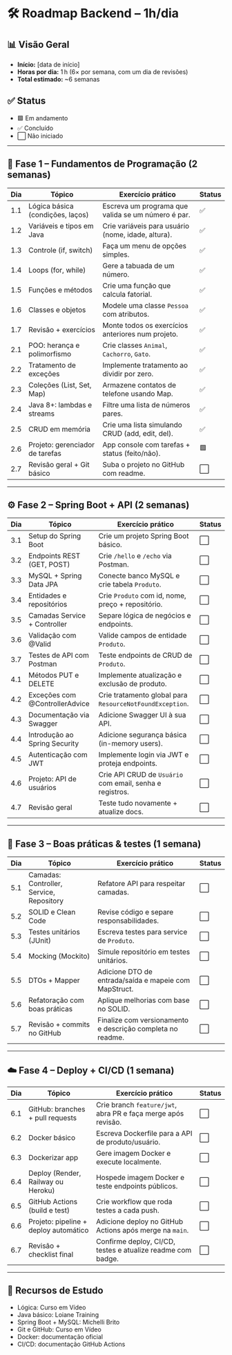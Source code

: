 # 🛠️ Roadmap Backend – 1h/dia

## 📊 Visão Geral
- **Início:** [data de início]
- **Horas por dia:** 1 h (6× por semana, com um dia de revisões)
- **Total estimado:** ~6 semanas

## ✅ Status
- 🟩 Em andamento  
- ✅ Concluído  
- ⬜ Não iniciado

---

## 🔰 Fase 1 – Fundamentos de Programação (2 semanas)

| Dia  | Tópico                                | Exercício prático                                  | Status |
|------|---------------------------------------|-----------------------------------------------------|--------|
| 1.1  | Lógica básica (condições, laços)      | Escreva um programa que valida se um número é par. | ✅     |
| 1.2  | Variáveis e tipos em Java             | Crie variáveis para usuário (nome, idade, altura).| ✅     |
| 1.3  | Controle (if, switch)                 | Faça um menu de opções simples.                    | ✅      |
| 1.4  | Loops (for, while)                    | Gere a tabuada de um número.                      | ✅     |
| 1.5  | Funções e métodos                     | Crie uma função que calcula fatorial.             | ✅     |
| 1.6  | Classes e objetos                     | Modele uma classe `Pessoa` com atributos.         | ✅     |
| 1.7  | Revisão + exercícios                  | Monte todos os exercícios anteriores num projeto. | ✅     |
| 2.1  | POO: herança e polimorfismo           | Crie classes `Animal`, `Cachorro`, `Gato`.        | ✅     |
| 2.2  | Tratamento de exceções                | Implemente tratamento ao dividir por zero.        | ✅     |
| 2.3  | Coleções (List, Set, Map)             | Armazene contatos de telefone usando Map.         | ✅     |
| 2.4  | Java 8+: lambdas e streams            | Filtre uma lista de números pares.                | ✅     |
| 2.5  | CRUD em memória                       | Crie uma lista simulando CRUD (add, edit, del).  | ✅     |
| 2.6  | Projeto: gerenciador de tarefas       | App console com tarefas + status (feito/não).     | 🟩     |
| 2.7  | Revisão geral + Git básico            | Suba o projeto no GitHub com readme.              | ⬜     |

---

## ⚙️ Fase 2 – Spring Boot + API (2 semanas)

| Dia  | Tópico                                  | Exercício prático                                                    | Status |
|------|-----------------------------------------|-----------------------------------------------------------------------|--------|
| 3.1  | Setup do Spring Boot                    | Crie um projeto Spring Boot básico.                                   | ⬜     |
| 3.2  | Endpoints REST (GET, POST)             | Crie `/hello` e `/echo` via Postman.                                 | ⬜     |
| 3.3  | MySQL + Spring Data JPA                | Conecte banco MySQL e crie tabela `Produto`.                         | ⬜     |
| 3.4  | Entidades e repositórios               | Crie `Produto` com id, nome, preço + repositório.                    | ⬜     |
| 3.5  | Camadas Service + Controller           | Separe lógica de negócios e endpoints.                               | ⬜     |
| 3.6  | Validação com @Valid                   | Valide campos de entidade `Produto`.                                 | ⬜     |
| 3.7  | Testes de API com Postman              | Teste endpoints de CRUD de `Produto`.                                | ⬜     |
| 4.1  | Métodos PUT e DELETE                   | Implemente atualização e exclusão de produto.                        | ⬜     |
| 4.2  | Exceções com @ControllerAdvice         | Crie tratamento global para `ResourceNotFoundException`.             | ⬜     |
| 4.3  | Documentação via Swagger               | Adicione Swagger UI à sua API.                                       | ⬜     |
| 4.4  | Introdução ao Spring Security          | Adicione segurança básica (in-memory users).                         | ⬜     |
| 4.5  | Autenticação com JWT                   | Implemente login via JWT e proteja endpoints.                        | ⬜     |
| 4.6  | Projeto: API de usuários               | Crie API CRUD de `Usuário` com email, senha e registros.             | ⬜     |
| 4.7  | Revisão geral                          | Teste tudo novamente + atualize docs.                                | ⬜     |

---

## 🧪 Fase 3 – Boas práticas & testes (1 semana)

| Dia  | Tópico                                       | Exercício prático                                                      | Status |
|------|----------------------------------------------|-------------------------------------------------------------------------|--------|
| 5.1  | Camadas: Controller, Service, Repository     | Refatore API para respeitar camadas.                                   | ⬜     |
| 5.2  | SOLID e Clean Code                           | Revise código e separe responsabilidades.                              | ⬜     |
| 5.3  | Testes unitários (JUnit)                     | Escreva testes para service de `Produto`.                             | ⬜     |
| 5.4  | Mocking (Mockito)                            | Simule repositório em testes unitários.                                | ⬜     |
| 5.5  | DTOs + Mapper                                | Adicione DTO de entrada/saída e mapeie com MapStruct.                  | ⬜     |
| 5.6  | Refatoração com boas práticas                | Aplique melhorias com base no SOLID.                                   | ⬜     |
| 5.7  | Revisão + commits no GitHub                  | Finalize com versionamento e descrição completa no readme.             | ⬜     |

---

## ☁️ Fase 4 – Deploy + CI/CD (1 semana)

| Dia  | Tópico                                               | Exercício prático                                                       | Status |
|------|------------------------------------------------------|------------------------------------------------------------------------|--------|
| 6.1  | GitHub: branches + pull requests                     | Crie branch `feature/jwt`, abra PR e faça merge após revisão.         | ⬜     |
| 6.2  | Docker básico                                        | Escreva Dockerfile para a API de produto/usuário.                     | ⬜     |
| 6.3  | Dockerizar app                                      | Gere imagem Docker e execute localmente.                              | ⬜     |
| 6.4  | Deploy (Render, Railway ou Heroku)                   | Hospede imagem Docker e teste endpoints públicos.                     | ⬜     |
| 6.5  | GitHub Actions (build e test)                        | Crie workflow que roda testes a cada push.                            | ⬜     |
| 6.6  | Projeto: pipeline + deploy automático                | Adicione deploy no GitHub Actions após merge na `main`.              | ⬜     |
| 6.7  | Revisão + checklist final                            | Confirme deploy, CI/CD, testes e atualize readme com badge.          | ⬜     |

---

## 📝 Recursos de Estudo
- Lógica: Curso em Vídeo  
- Java básico: Loiane Training  
- Spring Boot + MySQL: Michelli Brito  
- Git e GitHub: Curso em Vídeo  
- Docker: documentação oficial  
- CI/CD: documentação GitHub Actions  
